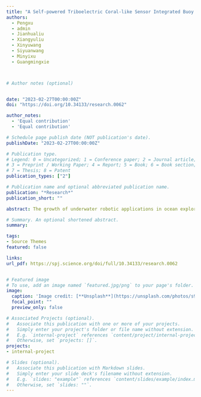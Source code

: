 ```yaml
---
title: "A Self-powered Triboelectric Coral-like Sensor Integrated Buoy for Irregular and Ultralow Frequency Ocean Wave Monitoring"
authors:
  - Pengxu
  - admin
  - Jianhualiu
  - Xiangyuliu
  - Xinyuwang
  - Siyuanwang
  - Minyixu
  - Guangmingxie



# Author notes (optional)


date: "2023-02-27T00:00:00Z"
doi: "https://doi.org/10.34133/research.0062"

author_notes:
  - 'Equal contribution'
  - 'Equal contribution'

# Schedule page publish date (NOT publication's date).
publishDate: "2023-02-27T00:00:00Z"

# Publication type.
# Legend: 0 = Uncategorized; 1 = Conference paper; 2 = Journal article;
# 3 = Preprint / Working Paper; 4 = Report; 5 = Book; 6 = Book section;
# 7 = Thesis; 8 = Patent
publication_types: ["2"]

# Publication name and optional abbreviated publication name.
publication: "*Research*"
publication_short: ""

abstract: The growth of underwater robotic applications in ocean exploration and research has created an urgent need for effective tactile sensing. Here, we propose an underwater 3-dimensional tactile tensegrity (U3DTT) based on soft self-powered triboelectric nanogenerators and deep-learning-assisted data analytics. This device can measure and distinguish the magnitude, location, and orientation of perturbations in real time from both flow field and interaction with obstacles and provide collision protection for underwater vehicles operation. It is enabled by the structure that mimics terrestrial animals’ musculoskeletal systems composed of both stiff bones and stretchable muscles. Moreover, when successfully integrated with underwater vehicles, the U3DTT shows advantages of multiple degrees of freedom in its shape modes, an ultrahigh sensitivity, and fast response times with a low cost and conformability. The real-time 3-dimensional pose of the U3DTT has been predicted with an average root-mean-square error of 0.76 in a water pool, indicating that this developed U3DTT is a promising technology in vehicles with tactile feedback.

# Summary. An optional shortened abstract.
summary: 

tags:
- Source Themes
featured: false

links:
url_pdf: https://spj.science.org/doi/full/10.34133/research.0062


# Featured image
# To use, add an image named `featured.jpg/png` to your page's folder. 
image:
  caption: 'Image credit: [**Unsplash**](https://unsplash.com/photos/s9CC2SKySJM)'
  focal_point: ""
  preview_only: false

# Associated Projects (optional).
#   Associate this publication with one or more of your projects.
#   Simply enter your project's folder or file name without extension.
#   E.g. `internal-project` references `content/project/internal-project/index.md`.
#   Otherwise, set `projects: []`.
projects:
- internal-project

# Slides (optional).
#   Associate this publication with Markdown slides.
#   Simply enter your slide deck's filename without extension.
#   E.g. `slides: "example"` references `content/slides/example/index.md`.
#   Otherwise, set `slides: ""`.
---
```

